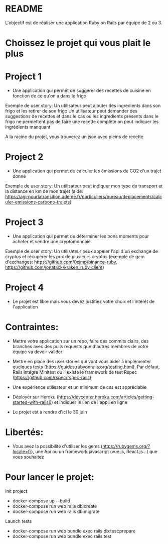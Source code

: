 # README
L'objectif est de réaliser une application Ruby on Rails par équipe de 2 ou 3.


# Choissez le projet qui vous plait le plus

# Project 1
* Une application qui permet de suggérer des recettes de cuisine en fonction de ce qu'on a dans le frigo

Exemple de user story:
Un utilisateur peut ajouter des ingredients dans son frigo et les retirer de son frigo
Un utilisateur peut demander des suggestions de recettes et dans le cas où les ingredients présents dans le frigo ne permettent pas de faire une recette complète on peut indiquer les ingrédients manquant


A la racine du projet, vous trouverez un json avec pleins de recette

# Project 2
* Une application qui permet de calculer les émissions de CO2 d'un trajet donné 

Exemple de user story:
Un utilisateur peut indiquer mon type de transport et la distance en km de mon trajet (aide: https://agirpourlatransition.ademe.fr/particuliers/bureau/deplacements/calculer-emissions-carbone-trajets)


# Project 3
* Une application qui permet de déterminer les bons moments pour acheter et vendre une cryptomonnaie

Exemple de user story:
Un utilisateur peux appeler l'api d'un exchange de cryptos et récupérer les prix de plusieurs cryptos (exemple de gem d'exchanges: https://github.com/0xjmp/binance-ruby, https://github.com/jonatack/kraken_ruby_client)


# Project 4
* Le projet est libre mais vous devez justifiez votre choix et l'intérêt de l'application



# Contraintes:
* Mettre votre application sur un repo, faire des commits clairs, des branches avec des pulls requests que d'autres membres de votre équipe va devoir valider

* Mettre en place des user stories qui vont vous aider à implémenter quelques tests (https://guides.rubyonrails.org/testing.html). Par défaut, Rails intégre Minitest ou il existe le framework de test Rspec (https://github.com/rspec/rspec-rails)

* Une expérience utilisateur et un minimum de css est appréciable 

* Déployer sur Heroku (https://devcenter.heroku.com/articles/getting-started-with-rails6) et indiquer le lien de l'appli en ligne

* Le projet est à rendre d'ici le 30 juin


# Libertés:
* Vous avez la possibilité d'utiliser les gems (https://rubygems.org/?locale=fr), une Api ou un framework javascript (vue.js, React.js...) que vous souhaitez




# Pour lancer le projet:

Init project
* docker-compose up --build
* docker-compose run web rails db:create
* docker-compose run web rails db:migrate

Launch tests
* docker-compose run web bundle exec rails db:test:prepare
* docker-compose run web bundle exec rails test